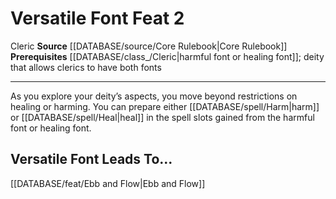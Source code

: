 ﻿---
feat: Versatile Font
id: '275'
leads_to: '[[DATABASE/feat/Ebb and Flow|Ebb and Flow]]'
level: '2'
name: Versatile Font
prerequisite: '[[DATABASE/class_/Cleric|harmful font or healing font]] ; deity that
  allows clerics tohave both fonts'
rarity: Common
source: '[[DATABASE/source/Core Rulebook|Core Rulebook]]'
trait:
- '[[DATABASE/trait/Cleric|Cleric]]'
type: Feat

---
# Versatile Font <span class="item-type">Feat 2</span>

<span class="item-trait">Cleric</span>
**Source** [[DATABASE/source/Core Rulebook|Core Rulebook]] 
**Prerequisites** [[DATABASE/class_/Cleric|harmful font or healing font]]; deity that allows clerics to have both fonts

---
As you explore your deity’s aspects, you move beyond restrictions on healing or harming. You can prepare either [[DATABASE/spell/Harm|harm]] or [[DATABASE/spell/Heal|heal]] in the spell slots gained from the harmful font or healing font.

## Versatile Font Leads To...

[[DATABASE/feat/Ebb and Flow|Ebb and Flow]]